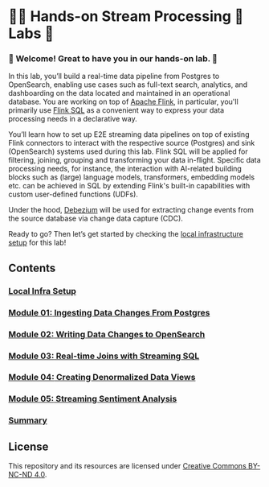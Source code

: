 # 👩‍🔬 Hands-on Stream Processing 🧪 Labs 🥽 

### **👋 Welcome! Great to have you in our hands-on lab. 🤩**

In this lab, you’ll build a real-time data pipeline from Postgres to OpenSearch, enabling use cases such as full-text search, analytics, and dashboarding on the data located and maintained in an operational database.
You are working on top of [Apache Flink](https://flink.apache.org/), in particular, you'll primarily use [Flink SQL](https://nightlies.apache.org/flink/flink-docs-release-1.20/docs/dev/table/sql/overview/) as a convenient way to express your data processing needs in a declarative way.

You’ll learn how to set up E2E streaming data pipelines on top of existing Flink connectors to interact with the respective source (Postgres) and sink (OpenSearch) systems used during this lab.
Flink SQL will be applied for filtering, joining, grouping and transforming your data in-flight.
Specific data processing needs, for instance, the interaction with AI-related building blocks such as (large) language models, transformers, embedding models etc. can be achieved in SQL by extending Flink's built-in capabilities with custom user-defined functions (UDFs).

Under the hood, [Debezium](https://debezium.io) will be used for extracting change events from the source database via change data capture (CDC).

Ready to go? Then let’s get started by checking the [local infrastructure setup](docs/setup.md) for this lab!

## Contents

### [**Local Infra Setup**](docs/setup.md)

### [**Module 01:** Ingesting Data Changes From Postgres](docs/module_01.md)

### [**Module 02:** Writing Data Changes to OpenSearch](docs/module_02.md)

### [**Module 03:** Real-time Joins with Streaming SQL](docs/module_03.md)

### [**Module 04:** Creating Denormalized Data Views](docs/module_04.md)

### [**Module 05:** Streaming Sentiment Analysis](docs/module_05.md)

### [**Summary**](docs/summary.md)

## License

This repository and its resources are licensed under [Creative Commons BY-NC-ND 4.0](https://creativecommons.org/licenses/by-nc-nd/4.0/).
